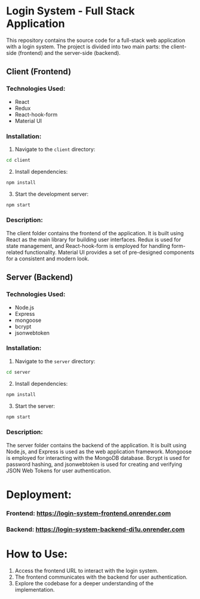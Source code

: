 # Login System - Full Stack Application

This repository contains the source code for a full-stack web application with a login system. The project is divided into two main parts: the client-side (frontend) and the server-side (backend).

## Client (Frontend)

### Technologies Used:
- React
- Redux
- React-hook-form
- Material UI

### Installation:
1. Navigate to the `client` directory:

```bash
cd client
```

2. Install dependencies:
```bash
npm install
```

3. Start the development server:
```bash
npm start
```

### Description:
The client folder contains the frontend of the application. It is built using React as the main library for building user interfaces. Redux is used for state management, and React-hook-form is employed for handling form-related functionality. Material UI provides a set of pre-designed components for a consistent and modern look.

## Server (Backend)

### Technologies Used:
- Node.js
- Express
- mongoose
- bcrypt
- jsonwebtoken

### Installation:
1. Navigate to the `server` directory:

```bash
cd server
```

2. Install dependencies:
```bash
npm install
```

3. Start the server:
```bash
npm start
```

### Description:
The server folder contains the backend of the application. It is built using Node.js, and Express is used as the web application framework. Mongoose is employed for interacting with the MongoDB database. Bcrypt is used for password hashing, and jsonwebtoken is used for creating and verifying JSON Web Tokens for user authentication.

# Deployment:
### Frontend: https://login-system-frontend.onrender.com
### Backend: https://login-system-backend-di1u.onrender.com

# How to Use:
1. Access the frontend URL to interact with the login system.
2. The frontend communicates with the backend for user authentication.
3. Explore the codebase for a deeper understanding of the implementation.